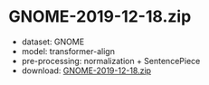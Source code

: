 # GNOME-2019-12-18.zip

* dataset: GNOME
* model: transformer-align
* pre-processing: normalization + SentencePiece
* download: [GNOME-2019-12-18.zip](https://object.pouta.csc.fi/OPUS-MT-dev/en-cat/GNOME-2019-12-18.zip)

